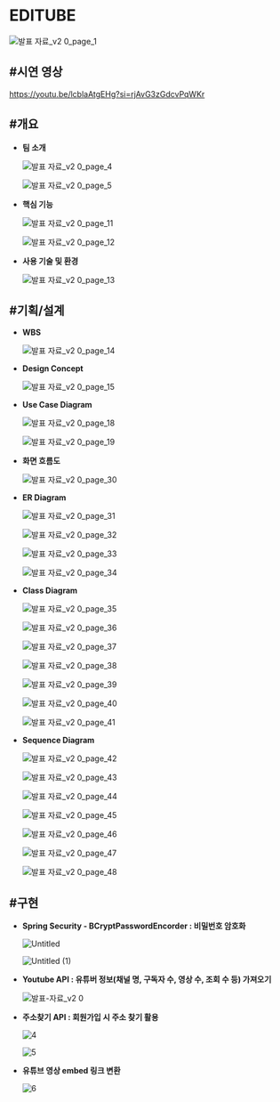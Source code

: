 # **EDITUBE**

![발표 자료_v2 0_page_1](https://github.com/Dinocabbage/EDITUBE/assets/122075305/86790194-afdd-4511-b0fd-dca040b8bdc0)


## **#시연 영상**

https://youtu.be/lcblaAtgEHg?si=rjAvG3zGdcvPqWKr

## #**개요**

- **팀 소개**
  
    ![발표 자료_v2 0_page_4](https://github.com/Dinocabbage/EDITUBE/assets/122075305/8cbe7d1b-34ef-4685-a9d0-3920a6d760b8)

    ![발표 자료_v2 0_page_5](https://github.com/Dinocabbage/EDITUBE/assets/122075305/287df129-0253-4a55-8ad9-3a0c7837d45a)

    
- **핵심 기능**
    
    ![발표 자료_v2 0_page_11](https://github.com/Dinocabbage/EDITUBE/assets/122075305/4c1c4fbc-3a0a-40e7-a62d-20499d76bcb0)

    ![발표 자료_v2 0_page_12](https://github.com/Dinocabbage/EDITUBE/assets/122075305/16c76fa8-0645-425b-8cc4-87a34ecd6f4f)
  

- **사용 기술 및 환경**
    
    ![발표 자료_v2 0_page_13](https://github.com/Dinocabbage/EDITUBE/assets/122075305/f6afbdb4-5943-4292-8763-e80228a0440f)
  

## #**기획/설계**

- **WBS**
    
    ![발표 자료_v2 0_page_14](https://github.com/Dinocabbage/EDITUBE/assets/122075305/259d18eb-e207-4ccb-b745-9aa52fd4c216)
    
- **Design Concept**
    
    ![발표 자료_v2 0_page_15](https://github.com/Dinocabbage/EDITUBE/assets/122075305/ce7c3f57-2ed5-4be1-b1bb-456e89e3948a)
    
- **Use Case Diagram**
    
    ![발표 자료_v2 0_page_18](https://github.com/Dinocabbage/EDITUBE/assets/122075305/3dc2a25e-5094-414a-91a8-9ef8bc752629)

    ![발표 자료_v2 0_page_19](https://github.com/Dinocabbage/EDITUBE/assets/122075305/98dfb6bc-2341-40f9-a0ea-f06d9df85503)
    
- **화면 흐름도**
    
    ![발표 자료_v2 0_page_30](https://github.com/Dinocabbage/EDITUBE/assets/122075305/e0b766dc-3506-468a-9ab3-309ad1e218c7)
    
- **ER Diagram**
    
    ![발표 자료_v2 0_page_31](https://github.com/Dinocabbage/EDITUBE/assets/122075305/b2db25fb-d0a8-48e4-a11e-0d33e398b2b4)
    
    ![발표 자료_v2 0_page_32](https://github.com/Dinocabbage/EDITUBE/assets/122075305/c68c7174-6a8a-4494-9b47-613e919d998e)

    ![발표 자료_v2 0_page_33](https://github.com/Dinocabbage/EDITUBE/assets/122075305/7e4cd38d-24c8-4857-98b6-19a3b48cfe13)
    
    ![발표 자료_v2 0_page_34](https://github.com/Dinocabbage/EDITUBE/assets/122075305/c6d994fa-97ef-45bd-ab5b-1b092fd40aa3)

    
- **Class Diagram**
    
    ![발표 자료_v2 0_page_35](https://github.com/Dinocabbage/EDITUBE/assets/122075305/99e0601b-0830-43b9-9c14-cfc8a3b63c14)
    
    ![발표 자료_v2 0_page_36](https://github.com/Dinocabbage/EDITUBE/assets/122075305/1a10c982-87b4-47f0-bf2e-3426d6c2d3e3)
    
    ![발표 자료_v2 0_page_37](https://github.com/Dinocabbage/EDITUBE/assets/122075305/ec27ced8-8e2a-4a81-b9ed-b2904ec7c76d)
    
    ![발표 자료_v2 0_page_38](https://github.com/Dinocabbage/EDITUBE/assets/122075305/0344ab57-03cc-4577-8746-94c501e28fed)
    
    ![발표 자료_v2 0_page_39](https://github.com/Dinocabbage/EDITUBE/assets/122075305/d4791eaa-74da-4bdc-8973-cbe8724a927e)
    
    ![발표 자료_v2 0_page_40](https://github.com/Dinocabbage/EDITUBE/assets/122075305/f0d1e526-d458-4ac7-9529-237ba43481f3)
    
    ![발표 자료_v2 0_page_41](https://github.com/Dinocabbage/EDITUBE/assets/122075305/eb06abec-fcb4-469a-8185-c360bfb731ea)

    
- **Sequence Diagram**
    
    ![발표 자료_v2 0_page_42](https://github.com/Dinocabbage/EDITUBE/assets/122075305/d4ae9226-6330-4293-84aa-5f273a5e5cc1)
    
    ![발표 자료_v2 0_page_43](https://github.com/Dinocabbage/EDITUBE/assets/122075305/2202d906-9447-4df5-82b0-41aae6c71c94)
    
    ![발표 자료_v2 0_page_44](https://github.com/Dinocabbage/EDITUBE/assets/122075305/5969fab5-db2d-4727-8dbd-c07b5b98e4b8)
    
    ![발표 자료_v2 0_page_45](https://github.com/Dinocabbage/EDITUBE/assets/122075305/7611595a-c362-4cdd-a5fc-b5e617eaf3ca)
    
    ![발표 자료_v2 0_page_46](https://github.com/Dinocabbage/EDITUBE/assets/122075305/7e81c586-31e8-44a1-a80e-8aef9d52a25b)
    
    ![발표 자료_v2 0_page_47](https://github.com/Dinocabbage/EDITUBE/assets/122075305/0a36ecce-9303-4d7f-9ac6-f0db56f0a6a3)
    
    ![발표 자료_v2 0_page_48](https://github.com/Dinocabbage/EDITUBE/assets/122075305/6cfd9c58-0eb0-48e4-a3d6-cdf1d5488f27)
    

## #구현

- **Spring Security - BCryptPasswordEncorder : 비밀번호 암호화**
    
    ![Untitled](https://github.com/Dinocabbage/EDITUBE/assets/122075305/13c7e902-d99f-41c4-9dda-4ca9ca840f95)
    
    ![Untitled (1)](https://github.com/Dinocabbage/EDITUBE/assets/122075305/906ec401-dba2-46c4-b36f-1bcd41ee54f4)
    
- **Youtube API : 유튜버 정보(채널 명, 구독자 수, 영상 수, 조회 수 등) 가져오기**
    
    ![발표-자료_v2 0](https://github.com/Dinocabbage/EDITUBE/assets/122075305/5c351051-ee6f-41b9-965f-a35e35012ca5)
    
- **주소찾기 API : 회원가입 시 주소 찾기 활용**
    
    ![4](https://github.com/Dinocabbage/EDITUBE/assets/122075305/fb399c4c-3376-44dc-8010-ab76cd2e04f2)
    
    ![5](https://github.com/Dinocabbage/EDITUBE/assets/122075305/08b4e4da-3d46-47cd-8453-89d92eb74253)

    
- **유튜브 영상 embed 링크 변환**

    ![6](https://github.com/Dinocabbage/EDITUBE/assets/122075305/7e76ce3f-548e-487f-88ce-f2a702fafa3d)

